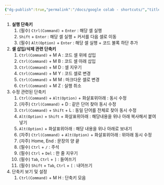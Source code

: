 ```yaml
---
{"dg-publish":true,"permalink":"/docs/google colab - shortcuts/","title":"google colab - shortcuts"}
---
```



1. **실행 단축키**
    1. (필수) `Ctrl(Command)` + `Enter` : 해당 셀 실행
    2. `Shift` + `Enter` : 해당 셀 실행 + 커서를 다음 셀로 이동
    3. (필수) `Alt(Option)` + `Enter` : 해당 셀 실행 + 코드 불록 하단 추가
2. **셀 삽입/삭제 관련 단축키**
    1. `Ctrl(Command)` + M A : 코드 셀 위에 삽입
    2. `Ctrl(Command)` + M B : 코드 셀 아래 삽입
    3. `Ctrl(Command)` + M D : 셀 지우기
    4. `Ctrl(Command)` + M Y : 코드 셀로 변경
    5. `Ctrl(Command)` + M M : 마크다운 셀로 변경
    6. `Ctrl(Command)` + M Z : 실행 취소
3. 수정 관련된 단축키
    1. `Ctrl(Command)` + `Alt(Option)` + 화살표위아래 : 동시 수정
    2. (자주) `Ctrl(Command)` + D : 같은 단어 찾아 동시 수정
    3. `Ctrl(Command)` + `Shift` + L : 동일 단어를 전체로 찾아 동시 수정
    4. `Alt(Option)` + `Shift` + 화살표위아래 : 해당내용을 위나 아래 복사해서 붙여넣기
    5. `Alt(Option)` + 화살표위아래 : 해당 내용을 위나 아래로 보내기
    6. (자주) `Ctrl(Command)` + `Alt(Option)` + 화살표위아래 : 위아래 동시 수정
    7. (자주) Home, End : 문장의 양 끝
    8. (필수) `Ctrl` + `/` : 주석
    9. (필수) `Ctrl` + `Del` : 한 줄 지우기
    10. (필수) `Tab`, `Ctrl` + `]` : 들여쓰기
    11. (필수) `Shift` + `Tab`, `Ctrl` + `[` : 내어쓰기
4. 단축키 보기 및 설정
    1. `Ctrl(Command)` + M H : 단축키 모음
